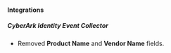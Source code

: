 
#### Integrations
##### CyberArk Identity Event Collector
- Removed **Product Name** and **Vendor Name** fields.

